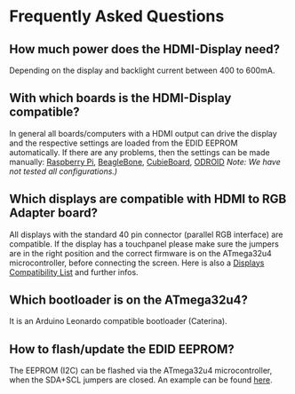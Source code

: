 # Frequently Asked Questions

## How much power does the HDMI-Display need?
Depending on the display and backlight current between 400 to 600mA.


## With which boards is the HDMI-Display compatible?
In general all boards/computers with a HDMI output can drive the display and the respective settings are loaded from the EDID EEPROM automatically.
If there are any problems, then the settings can be made manually:
[Raspberry Pi](https://github.com/watterott/HDMI-Display/blob/master/docu/config.txt),
[BeagleBone](https://github.com/watterott/HDMI-Display/blob/master/docu/uEnv.txt),
[CubieBoard](https://github.com/watterott/HDMI-Display/blob/master/docu/boot.scr),
[ODROID](https://github.com/watterott/HDMI-Display/blob/master/docu/boot.ini)
*Note: We have not tested all configurations.)*


## Which displays are compatible with HDMI to RGB Adapter board?
All displays with the standard 40 pin connector (parallel RGB interface) are compatible.
If the display has a touchpanel please make sure the jumpers are in the right position and the correct firmware is on the ATmega32u4 microcontroller, before connecting the screen.
Here is also a [Displays Compatibility List](https://github.com/watterott/HDMI-Display/blob/master/docu/Displays.md) and further infos.


## Which bootloader is on the ATmega32u4?
It is an Arduino Leonardo compatible bootloader (Caterina).


## How to flash/update the EDID EEPROM?
The EEPROM (I2C) can be flashed via the ATmega32u4 microcontroller, when the SDA+SCL jumpers are closed.
An example can be found [here](https://github.com/watterott/HDMI-Display/tree/master/src/edid-prog).
